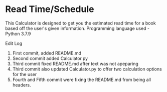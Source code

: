 # Read Time/Schedule
 This Calculator is designed to get you the 
 estimated read time for a book
 based off the user's given information.
 Programming language used - Python 3.7.9

 Edit Log

 1. First commit, added README.md
 2. Second commit added Calculator.py
 3. Third commit fixed README.md after text was not apeparing
 4. Third commit also updated Calculator.py to offer two calculation options for the user
 5. Fourth and Fifth commit were fixing the README.md from being all headers. 
